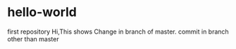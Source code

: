 # hello-world

first repository
Hi,This shows Change in branch of master.
commit in branch other than master
